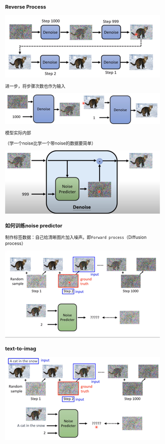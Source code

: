 ### Reverse Process

![image-20230325202758592](imags/image-20230325202758592.png)

进一步，将步骤次数也作为输入

![image-20230325203126634](imags/image-20230325203126634.png)

模型实际内部

（学一个noise比学一个带noise的数据要简单）

![image-20230325203343388](imags/image-20230325203343388.png)

### 如何训练noise predictor

制作标签数据：自己给清晰图片加入噪声。即`Forward process`（Diffusion process）

![image-20230325203624718](imags/image-20230325203624718.png)

### text-to-imag

![image-20230325204235580](imags/image-20230325204235580.png)

